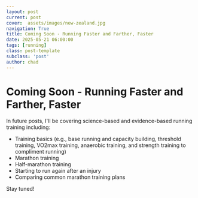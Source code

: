 ```yaml
---
layout: post
current: post
cover:  assets/images/new-zealand.jpg
navigation: True
title: Coming Soon - Running Faster and Farther, Faster
date: 2025-05-21 06:00:00
tags: [running]
class: post-template
subclass: 'post'
author: chad
---
```


# Coming Soon - Running Faster and Farther, Faster

In future posts, I'll be covering science-based and evidence-based running training 
including: 
- Training basics (e.g., base running and capacity building, threshold training, VO2max 
training, anaerobic training, and strength training to compliment running)
- Marathon training 
- Half-marathon training 
- Starting to run again after an injury 
- Comparing common marathon training plans

Stay tuned!
